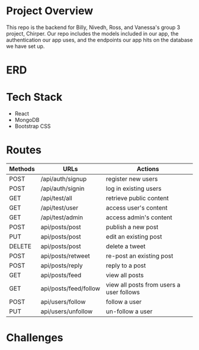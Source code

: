 # Project Overview
This repo is the backend for Billy, Nivedh, Ross, and Vanessa's group 3 project, Chirper. Our repo includes the models included in our app, the authentication our app uses, and the endpoints our app hits on the database we have set up.

# ERD

# Tech Stack
- React
- MongoDB
- Bootstrap CSS

# Routes
Methods | URLs | Actions
--------|------|---------
POST  | /api/auth/signup | register new users
POST  | /api/auth/signin | log in existing users
GET   | /api/test/all    | retrieve public content
GET   | /api/test/user   | access user's content
GET   | /api/test/admin  | access admin's content
POST  | api/posts/post   | publish a new post
PUT   | api/posts/post   | edit an existing post
DELETE| api/posts/post   | delete a tweet
POST  | api/posts/retweet| re-post an existing post
POST  | api/posts/reply  | reply to a post
GET   | api/posts/feed   | view all posts
GET   | api/posts/feed/follow | view all posts from users a user follows
POST  | api/users/follow | follow a user
PUT   | api/users/unfollow | un-follow a user 


# Challenges

